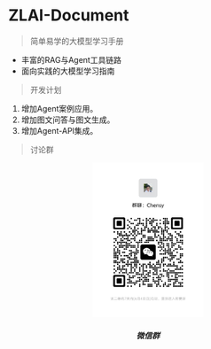 # ZLAI-Document

> 简单易学的大模型学习手册

- 丰富的RAG与Agent工具链路
- 面向实践的大模型学习指南

> 开发计划

1. 增加Agent案例应用。
2. 增加图文问答与图文生成。
3. 增加Agent-API集成。

> 讨论群

<center>
<img src="docs/img/wechat-group.jpg" width="200px">
<h5>微信群</h5>
</center>
